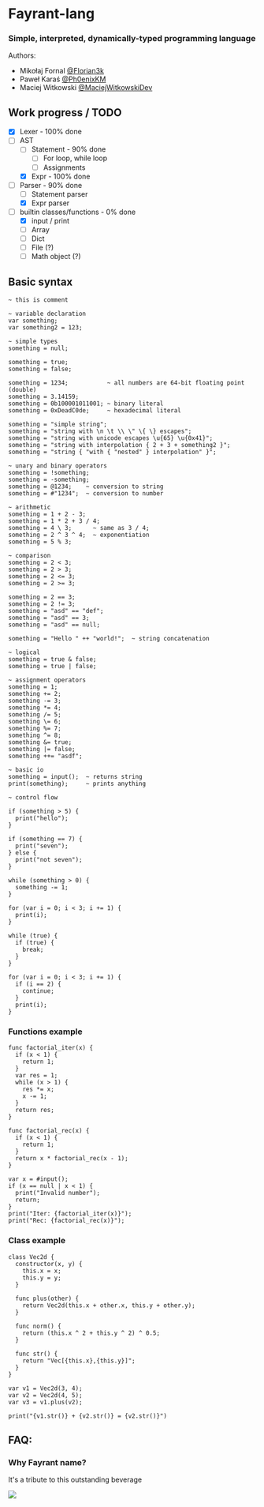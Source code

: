 # Fayrant-lang
### Simple, interpreted, dynamically-typed programming language

Authors:
- Mikołaj Fornal [@Florian3k](https://github.com/Florian3k)
- Paweł Karaś [@Ph0enixKM](https://github.com/Ph0enixKM)
- Maciej Witkowski [@MaciejWitkowskiDev](https://github.com/MaciejWitkowskiDev)

## Work progress / TODO
- [x] Lexer - 100% done
- [ ] AST
  - [ ] Statement - 90% done
    - [ ] For loop, while loop
    - [ ] Assignments
  - [x] Expr - 100% done
- [ ] Parser - 90% done
  - [ ] Statement parser
  - [x] Expr parser
- [ ] builtin classes/functions - 0% done
  - [x] input / print
  - [ ] Array
  - [ ] Dict
  - [ ] File (?)
  - [ ] Math object (?)

## Basic syntax

```=
~ this is comment

~ variable declaration
var something;
var something2 = 123;

~ simple types
something = null;

something = true;
something = false;

something = 1234;           ~ all numbers are 64-bit floating point (double)
something = 3.14159;
something = 0b100001011001; ~ binary literal
something = 0xDeadC0de;     ~ hexadecimal literal

something = "simple string";
something = "string with \n \t \\ \" \{ \} escapes";
something = "string with unicode escapes \u{65} \u{0x41}";
something = "string with interpolation { 2 + 3 + something2 }";
something = "string { "with { "nested" } interpolation" }";

~ unary and binary operators
something = !something;
something = -something;
something = @1234;    ~ conversion to string
something = #"1234";  ~ conversion to number

~ arithmetic
something = 1 + 2 - 3;
something = 1 * 2 + 3 / 4;
something = 4 \ 3;      ~ same as 3 / 4;
something = 2 ^ 3 ^ 4;  ~ exponentiation
something = 5 % 3;

~ comparison
something = 2 < 3;
something = 2 > 3;
something = 2 <= 3;
something = 2 >= 3;

something = 2 == 3;
something = 2 != 3;
something = "asd" == "def";
something = "asd" == 3;
something = "asd" == null;

something = "Hello " ++ "world!";  ~ string concatenation

~ logical
something = true & false;
something = true | false;

~ assignment operators
something = 1;
something += 2;
something -= 3;
something *= 4;
something /= 5;
something \= 6;
something %= 7;
something ^= 8;
something &= true;
something |= false;
something ++= "asdf";

~ basic io
something = input();  ~ returns string
print(something);     ~ prints anything

~ control flow

if (something > 5) {
  print("hello");
}

if (something == 7) {
  print("seven");
} else {
  print("not seven");
}

while (something > 0) {
  something -= 1;
}

for (var i = 0; i < 3; i += 1) {
  print(i);
}

while (true) {
  if (true) {
    break;
  }
}

for (var i = 0; i < 3; i += 1) {
  if (i == 2) {
    continue;
  }
  print(i);
}
```

### Functions example
```=
func factorial_iter(x) {
  if (x < 1) {
    return 1;
  }
  var res = 1;
  while (x > 1) {
    res *= x;
    x -= 1;
  }
  return res;
}

func factorial_rec(x) {
  if (x < 1) {
    return 1;
  }
  return x * factorial_rec(x - 1);
}

var x = #input();
if (x == null | x < 1) {
  print("Invalid number");
  return;
}
print("Iter: {factorial_iter(x)}");
print("Rec: {factorial_rec(x)}");
```

### Class example
```=
class Vec2d {
  constructor(x, y) {
    this.x = x;
    this.y = y;
  }

  func plus(other) {
    return Vec2d(this.x + other.x, this.y + other.y);
  }
  
  func norm() {
    return (this.x ^ 2 + this.y ^ 2) ^ 0.5;
  }
  
  func str() {
    return "Vec[{this.x},{this.y}]";
  } 
}

var v1 = Vec2d(3, 4);
var v2 = Vec2d(4, 5);
var v3 = v1.plus(v2);

print("{v1.str()} + {v2.str()} = {v2.str()}")
```

## FAQ:

### Why Fayrant name?
It's a tribute to this outstanding beverage

![](https://i.imgur.com/pPNhVlB.png)
